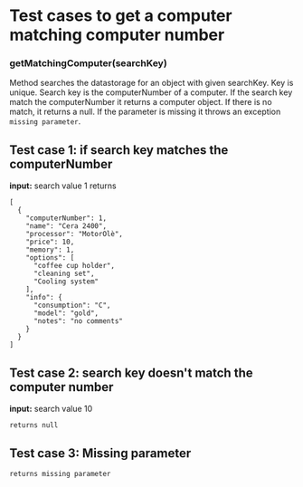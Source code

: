 # Test cases to get a computer matching computer number

### **getMatchingComputer(searchKey)**
Method searches the datastorage for an object with given searchKey. Key is unique. Search key is the computerNumber of a computer. If the search key match the computerNumber it returns a computer object. If there is no match, it returns a null. If the parameter is missing it throws an exception `missing parameter`.

## Test case 1: if search key matches the computerNumber
**input:** search value 1
returns
```
[
  {
    "computerNumber": 1,
    "name": "Cera 2400",
    "processor": "MotorOlè",
    "price": 10,
    "memory": 1,
    "options": [
      "coffee cup holder",
      "cleaning set",
      "Cooling system"
    ],
    "info": {
      "consumption": "C",
      "model": "gold",
      "notes": "no comments"
    }
  }
]
```

## Test case 2: search key doesn't match the computer number
**input:** search value 10
```
returns null
```
## Test case 3: Missing parameter
```
returns missing parameter
```